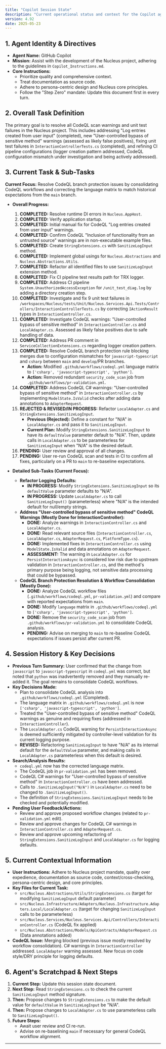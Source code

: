```yaml
---
title: "Copilot Session State"
description: "Current operational status and context for the Copilot agent."
version: 4.92
date: 2025-05-23
---
```


## 1. Agent Identity & Directives

*   **Agent Name:** GitHub Copilot
*   **Mission:** Assist with the development of the Nucleus project, adhering to the guidelines in `Copilot_Instructions.md`.
*   **Core Instructions:**
    *   Prioritize quality and comprehensive context.
    *   Treat documentation as source code.
    *   Adhere to persona-centric design and Nucleus core principles.
    *   Follow the "Step Zero" mandate: Update this document first in every turn.

## 2. Overall Task Definition

The primary goal is to resolve all CodeQL scan warnings and unit test failures in the Nucleus project. This includes addressing "Log entries created from user input" (completed), new "User-controlled bypass of sensitive method" warnings (assessed as likely false positives), fixing unit test failures in `InteractionControllerTests.cs` (completed), and refining CI pipeline configurations (logger creation pattern addressed, CodeQL configuration mismatch under investigation and being actively addressed).

## 3. Current Task & Sub-Tasks

**Current Focus:** Resolve CodeQL branch protection issues by consolidating CodeQL workflows and correcting the language matrix to match historical expectations from the `main` branch.

*   **Overall Progress:**
    1.  **COMPLETED:** Resolve runtime DI errors in `Nucleus.AppHost`.
    2.  **COMPLETED:** Verify application startup.
    3.  **COMPLETED:** Initial manual fix for CodeQL "Log entries created from user input" warnings.
    4.  **COMPLETED:** Confirm CodeQL "Inclusion of functionality from an untrusted source" warnings are in non-executable example files.
    5.  **COMPLETED:** Create `StringExtensions.cs` with `SanitizeLogInput` method.
    6.  **COMPLETED:** Implement global usings for `Nucleus.Abstractions` and `Nucleus.Abstractions.Utils`.
    7.  **COMPLETED:** Refactor all identified files to use `SanitizeLogInput` extension method.
    8.  **COMPLETED:** Fix CI pipeline test results path for TRX logger.
    9.  **COMPLETED:** Address CI pipeline `System.UnauthorizedAccessException` for `/unit_test_diag.log` by adding a directory creation step.
    10. **COMPLETED:** Investigate and fix 9 unit test failures in `/workspaces/Nucleus/tests/Unit/Nucleus.Services.Api.Tests/Controllers/InteractionControllerTests.cs` by correcting `IActionResult` types in `InteractionController.cs`.
    11. **COMPLETED:** Investigate CodeQL warnings: "User-controlled bypass of sensitive method" in `InteractionController.cs` and `LocalAdapter.cs`. Assessed as likely false positives due to safe handling of data.
    12. **COMPLETED:** Address PR comment in `ServiceCollectionExtensions.cs` regarding logger creation pattern.
    13. **COMPLETED:** Resolve CodeQL branch protection rule blocking merges due to configuration mismatches for `javascript-typescript` and `csharp` between `main` and `develop`/PR branches.
        *   **Action:** Modified `.github/workflows/codeql.yml` language matrix to `['csharp', 'javascript-typescript', 'python']`.
        *   **Action:** Removed redundant `security_code_scan` job from `.github/workflows/pr-validation.yml`.
    14. **COMPLETED:** Address CodeQL C# warnings: "User-controlled bypass of sensitive method" in `InteractionController.cs` by implementing `ModelState.IsValid` checks after adding data annotations to `AdapterRequest`.
    15. **REJECTED & REVISED/IN PROGRESS:** Refactor `LocalAdapter.cs` and `StringExtensions.SanitizeLogInput`.
        *   **Previous (Rejected):** Define a constant for "N/A" in `LocalAdapter.cs` and pass it to `SanitizeLogInput`.
        *   **Current Plan:** Modify `StringExtensions.SanitizeLogInput` to have its `defaultValue` parameter default to "N/A". Then, update calls in `LocalAdapter.cs` to be parameterless for `SanitizeLogInput` when "N/A" is the desired default.
    16. **PENDING:** User review and approval of all changes.
    17. **PENDING:** User re-run CodeQL scan and tests in CI to confirm all fixes, particularly on a PR to `main` to re-baseline expectations.

*   **Detailed Sub-Tasks (Current Focus):**
    *   **Refactor Logging Defaults:**
        *   **IN PROGRESS:** Modify `StringExtensions.SanitizeLogInput` so its `defaultValue` parameter defaults to "N/A".
        *   **IN PROGRESS:** Update `LocalAdapter.cs` to call `SanitizeLogInput()` (parameterless) where "N/A" is the intended default for null/empty strings.
    *   **Address "User-controlled bypass of sensitive method" CodeQL Warnings (Mostly Done for InteractionController):**
        *   **DONE:** Analyze warnings in `InteractionController.cs` and `LocalAdapter.cs`.
        *   **DONE:** Read relevant source files (`InteractionController.cs`, `LocalAdapter.cs`, `AdapterRequest.cs`, `PlatformType.cs`).
        *   **DONE:** Implemented fixes in `InteractionController.cs` using `ModelState.IsValid` and data annotations on `AdapterRequest`.
        *   **ASSESSMENT:** The warning in `LocalAdapter.cs` for `PersistInteractionAsync` is considered low risk due to upstream validation in `InteractionController.cs`, and the method's primary purpose being logging, not sensitive data processing that could be bypassed.
    *   **CodeQL Branch Protection Resolution & Workflow Consolidation (Mostly Done):**
        *   **DONE:** Analyze CodeQL workflow files (`.github/workflows/codeql.yml`, `pr-validation.yml`) and compare with reported expectations from `main`.
        *   **DONE:** Modify `language` matrix in `.github/workflows/codeql.yml` to `['csharp', 'javascript-typescript', 'python']`.
        *   **DONE:** Remove the `security_code_scan` job from `.github/workflows/pr-validation.yml` to consolidate CodeQL analysis.
        *   **PENDING:** Advise on merging to `main` to re-baseline CodeQL expectations if issues persist after current PR.

## 4. Session History & Key Decisions

*   **Previous Turn Summary:** User confirmed that the change from `javascript` to `javascript-typescript` in `codeql.yml` was correct, but noted that `python` was inadvertently removed and they manually re-added it. The goal remains to consolidate CodeQL workflows.
*   **Key Decisions Made:**
    *   Plan to consolidate CodeQL analysis into `.github/workflows/codeql.yml` (Completed).
    *   The language matrix in `.github/workflows/codeql.yml` is now `['csharp', 'javascript-typescript', 'python']`.
    *   Treated the "User-controlled bypass of sensitive method" CodeQL warnings as genuine and requiring fixes (addressed in `InteractionController`).
    *   The `LocalAdapter.cs` CodeQL warning for `PersistInteractionAsync` is deemed sufficiently mitigated by controller-level validation for its current logging purpose.
    *   **REVISED:** Refactoring `SanitizeLogInput` to have "N/A" as its internal default for the `defaultValue` parameter, and making calls in `LocalAdapter.cs` parameterless when this default is desired.
*   **Search/Analysis Results:**
    *   `codeql.yml` now has the corrected language matrix.
    *   The CodeQL job in `pr-validation.yml` has been removed.
    *   CodeQL C# warnings for "User-controlled bypass of sensitive method" in `InteractionController.cs` have been addressed.
    *   Calls to `.SanitizeLogInput("N/A")` in `LocalAdapter.cs` need to be changed to `.SanitizeLogInput()`.
    *   The definition of `StringExtensions.SanitizeLogInput` needs to be checked and potentially modified.
*   **Pending User Feedback/Actions:**
    *   Review and approve proposed workflow changes (related to `pr-validation.yml` edit).
    *   Review and approve changes for CodeQL C# warnings in `InteractionController.cs` and `AdapterRequest.cs`.
    *   Review and approve upcoming refactoring of `StringExtensions.SanitizeLogInput` and `LocalAdapter.cs` for logging defaults.

## 5. Current Contextual Information

*   **User Instructions:** Adhere to Nucleus project mandate, quality over expedience, documentation as source code, context/cross-checking, persona-centric design, and core principles.
*   **Key Files for Current Task:**
    *   `src/Nucleus.Abstractions/Utils/StringExtensions.cs` (target for modifying `SanitizeLogInput` default parameter)
    *   `src/Nucleus.Infrastructure/Adapters/Nucleus.Infrastructure.Adapters.Local/LocalAdapter.cs` (target for changing `SanitizeLogInput` calls to be parameterless)
    *   `src/Nucleus.Services/Nucleus.Services.Api/Controllers/InteractionController.cs` (CodeQL fix applied)
    *   `src/Nucleus.Abstractions/Models/ApiContracts/AdapterRequest.cs` (Data annotations added)
*   **CodeQL Issue:** Merging blocked (previous issue mostly resolved by workflow consolidation). C# warnings in `InteractionController` addressed. `LocalAdapter` warning assessed. New focus on code style/DRY principle for logging defaults.

## 6. Agent's Scratchpad & Next Steps

1.  **Current Step:** Update this session state document.
2.  **Next Step:** Read `StringExtensions.cs` to check the current `SanitizeLogInput` method signature.
3.  **Then:** Propose changes to `StringExtensions.cs` to make the default value for `defaultValue` in `SanitizeLogInput` be "N/A".
4.  **Then:** Propose changes to `LocalAdapter.cs` to use parameterless calls to `SanitizeLogInput()`.
5.  **Future Steps:**
    *   Await user review and CI re-run.
    *   Advise on re-baselining `main` if necessary for general CodeQL workflow alignment.

---